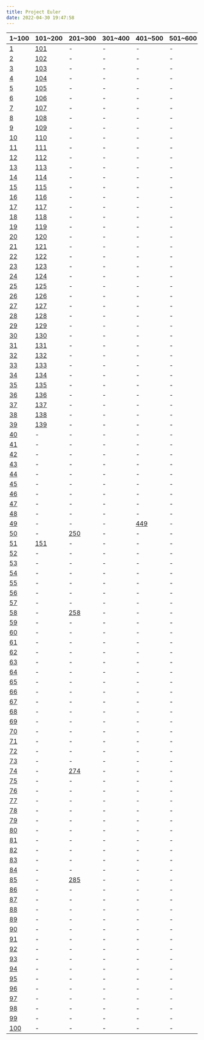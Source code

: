 ```yaml
---
title: Project Euler
date: 2022-04-30 19:47:58
---
```



|1~100|101~200|201~300|301~400|401~500|501~600|601~700|701~?|
|-|-|-|-|-|-|-|-|
|[1](../QUESTION/Project-Euler-1)|[101](../QUESTION/Project-Euler-101)|-|-|-|-|-|-|
|[2](../QUESTION/Project-Euler-2)|[102](../QUESTION/Project-Euler-102)|-|-|-|-|-|-|
|[3](../QUESTION/Project-Euler-3)|[103](../QUESTION/Project-Euler-103)|-|-|-|-|-|-|
|[4](../QUESTION/Project-Euler-4)|[104](../QUESTION/Project-Euler-104)|-|-|-|-|-|-|
|[5](../QUESTION/Project-Euler-5)|[105](../QUESTION/Project-Euler-105)|-|-|-|-|-|-|
|[6](../QUESTION/Project-Euler-6)|[106](../QUESTION/Project-Euler-106)|-|-|-|-|-|-|
|[7](../QUESTION/Project-Euler-7)|[107](../QUESTION/Project-Euler-107)|-|-|-|-|[607](../QUESTION/Project-Euler-607)|-|
|[8](../QUESTION/Project-Euler-8)|[108](../QUESTION/Project-Euler-108)|-|-|-|-|-|-|
|[9](../QUESTION/Project-Euler-9)|[109](../QUESTION/Project-Euler-109)|-|-|-|-|-|-|
|[10](../QUESTION/Project-Euler-10)|[110](../QUESTION/Project-Euler-110)|-|-|-|-|-|-|
|[11](../QUESTION/Project-Euler-11)|[111](../QUESTION/Project-Euler-111)|-|-|-|-|-|-|
|[12](../QUESTION/Project-Euler-12)|[112](../QUESTION/Project-Euler-112)|-|-|-|-|-|-|
|[13](../QUESTION/Project-Euler-13)|[113](../QUESTION/Project-Euler-113)|-|-|-|-|[613](../QUESTION/Project-Euler-613)|-|
|[14](../QUESTION/Project-Euler-14)|[114](../QUESTION/Project-Euler-114)|-|-|-|-|-|-|
|[15](../QUESTION/Project-Euler-15)|[115](../QUESTION/Project-Euler-115)|-|-|-|-|-|-|
|[16](../QUESTION/Project-Euler-16)|[116](../QUESTION/Project-Euler-116)|-|-|-|-|-|-|
|[17](../QUESTION/Project-Euler-17)|[117](../QUESTION/Project-Euler-117)|-|-|-|-|-|-|
|[18](../QUESTION/Project-Euler-18)|[118](../QUESTION/Project-Euler-118)|-|-|-|-|[618](../QUESTION/Project-Euler-618)|-|
|[19](../QUESTION/Project-Euler-19)|[119](../QUESTION/Project-Euler-119)|-|-|-|-|-|-|
|[20](../QUESTION/Project-Euler-20)|[120](../QUESTION/Project-Euler-120)|-|-|-|-|-|-|
|[21](../QUESTION/Project-Euler-21)|[121](../QUESTION/Project-Euler-121)|-|-|-|-|-|-|
|[22](../QUESTION/Project-Euler-22)|[122](../QUESTION/Project-Euler-122)|-|-|-|-|-|-|
|[23](../QUESTION/Project-Euler-23)|[123](../QUESTION/Project-Euler-123)|-|-|-|-|-|-|
|[24](../QUESTION/Project-Euler-24)|[124](../QUESTION/Project-Euler-124)|-|-|-|-|-|[724](../QUESTION/Project-Euler-724)|
|[25](../QUESTION/Project-Euler-25)|[125](../QUESTION/Project-Euler-125)|-|-|-|-|-|-|
|[26](../QUESTION/Project-Euler-26)|[126](../QUESTION/Project-Euler-126)|-|-|-|-|-|-|
|[27](../QUESTION/Project-Euler-27)|[127](../QUESTION/Project-Euler-127)|-|-|-|-|-|[727](../QUESTION/Project-Euler-727)|
|[28](../QUESTION/Project-Euler-28)|[128](../QUESTION/Project-Euler-128)|-|-|-|-|-|-|
|[29](../QUESTION/Project-Euler-29)|[129](../QUESTION/Project-Euler-129)|-|-|-|-|-|-|
|[30](../QUESTION/Project-Euler-30)|[130](../QUESTION/Project-Euler-130)|-|-|-|-|-|-|
|[31](../QUESTION/Project-Euler-31)|[131](../QUESTION/Project-Euler-131)|-|-|-|-|-|-|
|[32](../QUESTION/Project-Euler-32)|[132](../QUESTION/Project-Euler-132)|-|-|-|-|-|-|
|[33](../QUESTION/Project-Euler-33)|[133](../QUESTION/Project-Euler-133)|-|-|-|-|-|[733](../QUESTION/Project-Euler-733)|
|[34](../QUESTION/Project-Euler-34)|[134](../QUESTION/Project-Euler-134)|-|-|-|-|-|-|
|[35](../QUESTION/Project-Euler-35)|[135](../QUESTION/Project-Euler-135)|-|-|-|-|-|-|
|[36](../QUESTION/Project-Euler-36)|[136](../QUESTION/Project-Euler-136)|-|-|-|-|-|-|
|[37](../QUESTION/Project-Euler-37)|[137](../QUESTION/Project-Euler-137)|-|-|-|-|-|-|
|[38](../QUESTION/Project-Euler-38)|[138](../QUESTION/Project-Euler-138)|-|-|-|-|-|-|
|[39](../QUESTION/Project-Euler-39)|[139](../QUESTION/Project-Euler-139)|-|-|-|-|-|-|
|[40](../QUESTION/Project-Euler-40)|-|-|-|-|-|-|-|
|[41](../QUESTION/Project-Euler-41)|-|-|-|-|-|-|-|
|[42](../QUESTION/Project-Euler-42)|-|-|-|-|-|-|-|
|[43](../QUESTION/Project-Euler-43)|-|-|-|-|-|-|-|
|[44](../QUESTION/Project-Euler-44)|-|-|-|-|-|-|-|
|[45](../QUESTION/Project-Euler-45)|-|-|-|-|-|-|-|
|[46](../QUESTION/Project-Euler-46)|-|-|-|-|-|-|-|
|[47](../QUESTION/Project-Euler-47)|-|-|-|-|-|-|-|
|[48](../QUESTION/Project-Euler-48)|-|-|-|-|-|-|-|
|[49](../QUESTION/Project-Euler-49)|-|-|-|[449](../QUESTION/Project-Euler-449)|-|-|-|
|[50](../QUESTION/Project-Euler-50)|-|[250](../QUESTION/Project-Euler-250)|-|-|-|-|-|
|[51](../QUESTION/Project-Euler-51)|[151](../QUESTION/Project-Euler-151)|-|-|-|-|-|-|
|[52](../QUESTION/Project-Euler-52)|-|-|-|-|-|-|-|
|[53](../QUESTION/Project-Euler-53)|-|-|-|-|-|-|-|
|[54](../QUESTION/Project-Euler-54)|-|-|-|-|-|-|-|
|[55](../QUESTION/Project-Euler-55)|-|-|-|-|-|-|-|
|[56](../QUESTION/Project-Euler-56)|-|-|-|-|-|-|-|
|[57](../QUESTION/Project-Euler-57)|-|-|-|-|-|-|-|
|[58](../QUESTION/Project-Euler-58)|-|[258](../QUESTION/Project-Euler-258)|-|-|-|-|-|
|[59](../QUESTION/Project-Euler-59)|-|-|-|-|-|-|-|
|[60](../QUESTION/Project-Euler-60)|-|-|-|-|-|-|-|
|[61](../QUESTION/Project-Euler-61)|-|-|-|-|-|-|-|
|[62](../QUESTION/Project-Euler-62)|-|-|-|-|-|-|-|
|[63](../QUESTION/Project-Euler-63)|-|-|-|-|-|-|-|
|[64](../QUESTION/Project-Euler-64)|-|-|-|-|-|-|-|
|[65](../QUESTION/Project-Euler-65)|-|-|-|-|-|-|-|
|[66](../QUESTION/Project-Euler-66)|-|-|-|-|-|-|-|
|[67](../QUESTION/Project-Euler-67)|-|-|-|-|-|-|-|
|[68](../QUESTION/Project-Euler-68)|-|-|-|-|-|-|-|
|[69](../QUESTION/Project-Euler-69)|-|-|-|-|-|-|-|
|[70](../QUESTION/Project-Euler-70)|-|-|-|-|-|-|-|
|[71](../QUESTION/Project-Euler-71)|-|-|-|-|-|-|-|
|[72](../QUESTION/Project-Euler-72)|-|-|-|-|-|-|-|
|[73](../QUESTION/Project-Euler-73)|-|-|-|-|-|-|-|
|[74](../QUESTION/Project-Euler-74)|-|[274](../QUESTION/Project-Euler-274)|-|-|-|-|-|
|[75](../QUESTION/Project-Euler-75)|-|-|-|-|-|-|-|
|[76](../QUESTION/Project-Euler-76)|-|-|-|-|-|-|-|
|[77](../QUESTION/Project-Euler-77)|-|-|-|-|-|-|-|
|[78](../QUESTION/Project-Euler-78)|-|-|-|-|-|-|-|
|[79](../QUESTION/Project-Euler-79)|-|-|-|-|-|-|-|
|[80](../QUESTION/Project-Euler-80)|-|-|-|-|-|-|-|
|[81](../QUESTION/Project-Euler-81)|-|-|-|-|-|-|-|
|[82](../QUESTION/Project-Euler-82)|-|-|-|-|-|-|-|
|[83](../QUESTION/Project-Euler-83)|-|-|-|-|-|-|-|
|[84](../QUESTION/Project-Euler-84)|-|-|-|-|-|-|-|
|[85](../QUESTION/Project-Euler-85)|-|[285](../QUESTION/Project-Euler-285)|-|-|-|-|-|
|[86](../QUESTION/Project-Euler-86)|-|-|-|-|-|-|-|
|[87](../QUESTION/Project-Euler-87)|-|-|-|-|-|-|-|
|[88](../QUESTION/Project-Euler-88)|-|-|-|-|-|-|-|
|[89](../QUESTION/Project-Euler-89)|-|-|-|-|-|-|-|
|[90](../QUESTION/Project-Euler-90)|-|-|-|-|-|-|-|
|[91](../QUESTION/Project-Euler-91)|-|-|-|-|-|-|-|
|[92](../QUESTION/Project-Euler-92)|-|-|-|-|-|-|-|
|[93](../QUESTION/Project-Euler-93)|-|-|-|-|-|-|-|
|[94](../QUESTION/Project-Euler-94)|-|-|-|-|-|-|-|
|[95](../QUESTION/Project-Euler-95)|-|-|-|-|-|-|-|
|[96](../QUESTION/Project-Euler-96)|-|-|-|-|-|-|-|
|[97](../QUESTION/Project-Euler-97)|-|-|-|-|-|-|-|
|[98](../QUESTION/Project-Euler-98)|-|-|-|-|-|-|-|
|[99](../QUESTION/Project-Euler-99)|-|-|-|-|-|-|-|
|[100](../QUESTION/Project-Euler-100)|-|-|-|-|-|-|-|

